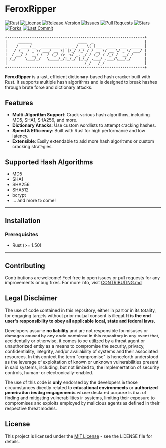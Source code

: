 # FeroxRipper

[![Rust](https://img.shields.io/badge/rust-%3E%3D%201.50-orange.svg?logo=rust&logoColor=white)](https://www.rust-lang.org/)
[![License](https://img.shields.io/github/license/3rr0r-505/FeroxRipper)](https://github.com/3rr0r-505/FeroxRipper/blob/main/LICENSE)
[![Release Version](https://img.shields.io/github/v/release/3rr0r-505/FeroxRipper?label=latest)](https://github.com/3rr0r-505/FeroxRipper/releases)
[![Issues](https://img.shields.io/github/issues/3rr0r-505/FeroxRipper)](https://github.com/3rr0r-505/FeroxRipper/issues)
[![Pull Requests](https://img.shields.io/github/issues-pr/3rr0r-505/FeroxRipper)](https://github.com/3rr0r-505/FeroxRipper/pulls)
[![Stars](https://img.shields.io/github/stars/3rr0r-505/FeroxRipper?style=social)](https://github.com/3rr0r-505/FeroxRipper/stargazers)
[![Forks](https://img.shields.io/github/forks/3rr0r-505/FeroxRipper?style=social)](https://github.com/3rr0r-505/FeroxRipper/network)
[![Last Commit](https://img.shields.io/github/last-commit/3rr0r-505/FeroxRipper)](https://github.com/3rr0r-505/FeroxRipper/commits)

```text
+--------------------------------------------------------------+
|     ______                     ____  _                       |
|    / ____/__  _________  _  __/ __ \(_)___  ____  ___  _____ |
|   / /_  / _ \/ ___/ __ \| |/_/ /_/ / / __ \/ __ \/ _ \/ ___/ |
|  / __/ /  __/ /  / /_/ />  </ _, _/ / /_/ / /_/ /  __/ /     |
| /_/    \___/_/   \____/_/|_/_/ |_/_/ .___/ .___/\___/_/      |
|                                   /_/   /_/                  |
+--------------------------------------------------------------+                                              
```



**FeroxRipper** is a fast, efficient dictionary-based hash cracker built with Rust. It supports multiple hash algorithms and is designed to break hashes through brute force and dictionary attacks.


## Features

- **Multi-Algorithm Support**: Crack various hash algorithms, including MD5, SHA1, SHA256, and more.
- **Dictionary Attacks**: Use custom wordlists to attempt cracking hashes.
- **Speed & Efficiency**: Built with Rust for high performance and low latency.
- **Extensible**: Easily extendable to add more hash algorithms or custom cracking strategies.

## Supported Hash Algorithms

- MD5
- SHA1
- SHA256
- SHA512
- bcrypt
- ... and more to come!
---

## Installation

### Prerequisites

- Rust (>= 1.50)

---

## Contributing
Contributions are welcome! Feel free to open issues or pull requests for any improvements or bug fixes. For more info, visit [CONTRIBUTING.md](https://github.com/3rr0r-505/FeroxRipper/blob/main/CONTRIBUTING.md)

## Legal Disclaimer
The use of code contained in this repository, either in part or in its totality,
for engaging targets without prior mutual consent is illegal. **It is
the end user's responsibility to obey all applicable local, state and
federal laws.**

Developers assume **no liability** and are not
responsible for misuses or damages caused by any code contained
in this repository in any event that, accidentally or otherwise, it comes to
be utilized by a threat agent or unauthorized entity as a means to compromise
the security, privacy, confidentiality, integrity, and/or availability of
systems and their associated resources. In this context the term "compromise" is
henceforth understood as the leverage of exploitation of known or unknown vulnerabilities
present in said systems, including, but not limited to, the implementation of
security controls, human- or electronically-enabled.

The use of this code is **only** endorsed by the developers in those
circumstances directly related to **educational environments** or
**authorized penetration testing engagements** whose declared purpose is that
of finding and mitigating vulnerabilities in systems, limiting their exposure
to compromises and exploits employed by malicious agents as defined in their
respective threat models.

## License
This project is licensed under the [MIT License](https://github.com/3rr0r-505/FeroxRipper/blob/main/LICENSE) - see the LICENSE file for details.
